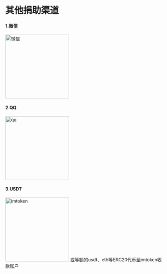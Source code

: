 # 其他捐助渠道   

#### 1.微信
<img src="http://www.daydayup365.top/github/pay-wx1-min.jpg" alt="微信" width="200" >  

#### 2.QQ  
<img src="http://www.daydayup365.top/github/qq-pay-min.jpg" alt="qq" width="200" >  

#### 3.USDT  
<img src="http://www.daydayup365.top/github/imtoken-pay-min.jpg" alt="imtoken" width="200" >  
或等额的usdt、eth等ERC20代币至imtoken收款账户  
